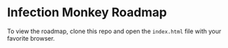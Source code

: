 # Infection Monkey Roadmap

To view the roadmap, clone this repo and open the `index.html` file with your
favorite browser.
